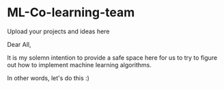 # ML-Co-learning-team
Upload your projects and ideas here

Dear All, 

It is my solemn intention to provide a safe space here for us to try to figure out how to implement machine learning algorithms. 

In other words, let's do this :) 
